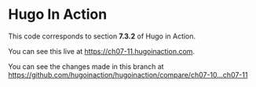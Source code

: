 Hugo In Action
===============

This code corresponds to section **7.3.2** of Hugo in Action.

You can see this live at https://ch07-11.hugoinaction.com.

You can see the changes made in this branch at https://github.com/hugoinaction/hugoinaction/compare/ch07-10...ch07-11

